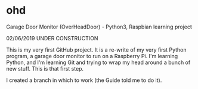 # ohd
Garage Door Monitor (OverHeadDoor) - Python3, Raspbian learning project

02/06/2019 UNDER CONSTRUCTION

This is my very first GitHub project.  It is a re-write of my very first Python program, a garage door monitor to 
run on a Raspberry Pi.  I'm learning Python, and I'm learning Git and trying to wrap my head around a bunch of new stuff.
This is that first step.

I created a branch in which to work (the Guide told me to do it).
